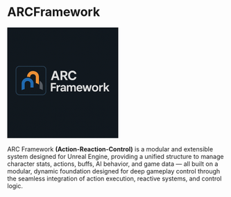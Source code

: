 # ARCFramework

<img src="./Media/ARCFramework_Logo.png" width=256 height=256 />

ARC Framework **(Action-Reaction-Control)** is a modular and extensible system designed for Unreal Engine, providing a unified structure to manage character stats, actions, buffs, AI behavior, and game data — all built on a modular, dynamic foundation designed for deep gameplay control through the seamless integration of action execution, reactive systems, and control logic.
~~~~~~~~
